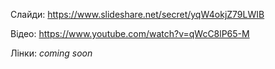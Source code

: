 Слайди:
https://www.slideshare.net/secret/yqW4okjZ79LWIB

Відео: https://www.youtube.com/watch?v=qWcC8lP65-M

Лінки:
_coming soon_
